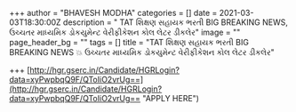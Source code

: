 +++
author = "BHAVESH MODHA"
categories = []
date = 2021-03-03T18:30:00Z
description = " TAT શિક્ષણ સહાયક ભરતી BIG  BREAKING NEWS,   ઉચ્ચતર માધ્યમિક ડોકયુમેન્ટ વેરીફીકેશન કોલ લેટર ડીકલેર"
image = ""
page_header_bg = ""
tags = []
title = "TAT શિક્ષણ સહાયક ભરતી BIG  BREAKING NEWS  💥 ઉચ્ચતર માધ્યમિક ડોકયુમેન્ટ વેરીફીકેશન કોલ લેટર ડીકલેર"

+++
[http://hgr.gserc.in/Candidate/HGRLogin?data=xyPwpbqQ9F/QToIiO2vrUg==](http://hgr.gserc.in/Candidate/HGRLogin?data=xyPwpbqQ9F/QToIiO2vrUg== "APPLY HERE")